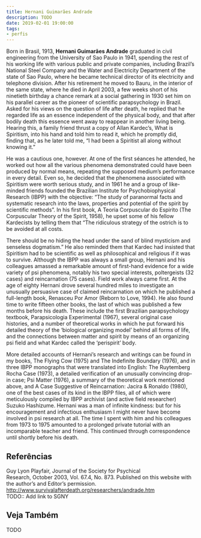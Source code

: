 ```yaml
---
title: Hernani Guimarães Andrade
description: TODO
date: 2019-02-01 19:00:00
tags: 
- perfis
---
```



Born in Brasil, 1913, **Hernani Guimarães Andrade** graduated in civil engineering from the University of Sao Paulo in 1941, spending the
rest of his working life with various public and private companies, including Brazil’s National Steel Company and the Water and Electricity Department of the state of Sao Paulo, where he became technical director of its electricity and telephone division. After his retirement he moved to Bauru, in the interior of the same state, where he died in April 2003, a few weeks short of his ninetieth birthday a chance remark at a social gathering in 1930 set him on his parallel career as the pioneer of scientific parapsychology in Brazil. Asked for his views on the question of life after death, he replied that he regarded life as an essence independent of the physical body, and that after bodily death this essence went away to reappear in another living being. Hearing this, a family friend thrust a copy of Allan Kardec’s, What is Spiritism, into his hand and told him to read it, which he promptly did, finding that, as he later told me, “I had been a Spiritist all along without knowing it.”

He was a cautious one, however. At one of the first séances he attended, he worked out how all the various phenomena
demonstrated could have been produced by normal means, repeating the supposed medium’s performance in every detail. Even
so, he decided that the phenomena associated with Spiritism were worth serious study, and in 1961 he and a group of like-minded friends founded the Brazilian Institute for Psychobiophysical Research (IBPP) with the objective: “The study of paranormal facts and systematic research into the laws, properties and potential of the spirit by scientific methods”. In his first book, A Teoria Corpuscular do Espirito (The Corpuscular Theory of the Spirit, 1958), he upset some of his fellow Kardecists by telling them that “The ridiculous strategy of the ostrich is to be avoided at all costs.

There should be no hiding the head under the sand of blind mysticism and senseless dogmatism.” He also reminded them that
Kardec had insisted that Spiritism had to be scientific as well as philosophical and religious if it was to survive.
Although the IBPP was always a small group, Hernani and his colleagues amassed a remarkable amount of first-hand evidence for a wide variety of psi phenomena, notably his two special interests, poltergeists (32 cases) and reincarnation (75 cases). Field work always came first. At the age of eighty Hernani drove several hundred miles to investigate an unusually persuasive case of claimed reincarnation on which he published a full-length book, Renasceu Por Amor (Reborn to Love, 1994). He also found time to write fifteen other books, the last of which was published a few months before his death. These include the first Brazilian parapsychology textbook, Parapsicologia Experimental (1967), several original case histories, and a number of theoretical works in which he put forward his detailed theory of the ‘biological organizing model’ behind all forms of life, and the connections between matter and spirit by means of an organizing psi field and what Kardec called the ‘perispirit’ body.

More detailed accounts of Hernani’s research and writings can be found in my books, The Flying Cow (1975) and The Indefinite
Boundary (1976), and in three IBPP monographs that were translated into English: The Ruytemberg Rocha Case (1973), a
detailed verification of an unusually convincing drop-in case; Psi Matter (1976), a summary of the theoretical work mentioned above, and A Case Suggestive of Reincarnation: Jacira & Ronaldo (1980), one of the best cases of its kind in the IBPP files, all of which were meticulously compiled by IBPP archivist (and active field researcher) Suzuko Hashizume.
Hernani was a man of infinite kindness: but for his encouragement and infectious enthusiasm I might never have become involved in psi research at all. The time I spent with him and his colleagues from 1973 to 1975 amounted to a prolonged private tutorial with an incomparable teacher and friend. This continued through correspondence until shortly before his death.

## Referências
Guy Lyon Playfair, Journal of the Society for Psychical  
Research, October 2003, Vol. 67.4, No. 873. Published on this website with the author’s and Editor’s permission.  
http://www.survivalafterdeath.org/researchers/andrade.htm  
TODO:: Add link to SGNY

## Veja Também
TODO


